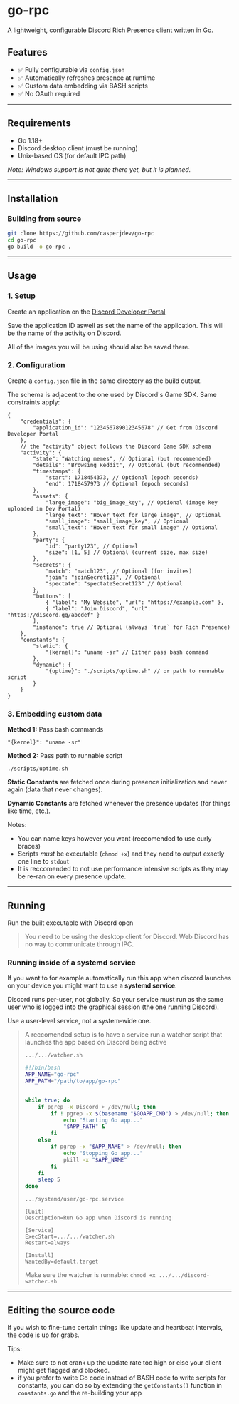 # go-rpc

A lightweight, configurable Discord Rich Presence client written in Go.

## Features

- ✅ Fully configurable via `config.json`
- ✅ Automatically refreshes presence at runtime
- ✅ Custom data embedding via BASH scripts
- ✅ No OAuth required

---

## Requirements

- Go 1.18+
- Discord desktop client (must be running)
- Unix-based OS (for default IPC path)

_Note: Windows support is not quite there yet, but it is planned._

---

## Installation

### Building from source

```bash
git clone https://github.com/casperjdev/go-rpc
cd go-rpc
go build -o go-rpc .
```

---

## Usage

### 1. Setup

Create an application on the [Discord Developer Portal](https://discord.com/developers/applications)

Save the application ID aswell as set the name of the application. This will be the name of the activity on Discord.

All of the images you will be using should also be saved there.

### 2. Configuration

Create a `config.json` file in the same directory as the build output.

The schema is adjacent to the one used by Discord's Game SDK. Same constraints apply:

```jsonc
{
	"credentials": {
		"application_id": "123456789012345678" // Get from Discord Developer Portal
	},
	// the "activity" object follows the Discord Game SDK schema
	"activity": {
		"state": "Watching memes", // Optional (but recommended)
		"details": "Browsing Reddit", // Optional (but recommended)
		"timestamps": {
			"start": 1718454373, // Optional (epoch seconds)
			"end": 1718457973 // Optional (epoch seconds)
		},
		"assets": {
			"large_image": "big_image_key", // Optional (image key uploaded in Dev Portal)
			"large_text": "Hover text for large image", // Optional
			"small_image": "small_image_key", // Optional
			"small_text": "Hover text for small image" // Optional
		},
		"party": {
			"id": "party123", // Optional
			"size": [1, 5] // Optional (current size, max size)
		},
		"secrets": {
			"match": "match123", // Optional (for invites)
			"join": "joinSecret123", // Optional
			"spectate": "spectateSecret123" // Optional
		},
		"buttons": [
			{ "label": "My Website", "url": "https://example.com" },
			{ "label": "Join Discord", "url": "https://discord.gg/abcdef" }
		],
		"instance": true // Optional (always `true` for Rich Presence)
	},
	"constants": {
		"static": {
			"{kernel}": "uname -sr" // Either pass bash command
		},
		"dynamic": {
			"{uptime}": "./scripts/uptime.sh" // or path to runnable script
		}
	}
}
```

### 3. Embedding custom data

**Method 1:** Pass bash commands

`"{kernel}": "uname -sr"`

**Method 2:** Pass path to runnable script

`./scripts/uptime.sh`

**Static Constants** are fetched once during presence initialization and never again (data that never changes).

**Dynamic Constants** are fetched whenever the presence updates (for things like time, etc.).

Notes:

- You can name keys however you want (reccomended to use curly braces)
- Scripts _must_ be executable (`chmod +x`) and they need to output exactly one line to `stdout`
- It is reccomended to not use performance intensive scripts as they may be re-ran on every presence update.

---

## Running

Run the built executable with Discord open

> You need to be using the desktop client for Discord. Web Discord has no way to communicate through IPC.

### Running inside of a systemd service

If you want to for example automatically run this app when discord launches on your device you might want to use a **systemd service**.

Discord runs per-user, not globally. So your service must run as the same user who is logged into the graphical session (the one running Discord).

Use a user-level service, not a system-wide one.

> A reccomended setup is to have a service run a watcher script that launches the app based on Discord being active
>
> `.../.../watcher.sh`
>
> ```bash
> #!/bin/bash
> APP_NAME="go-rpc"
> APP_PATH="/path/to/app/go-rpc"
>
>
> while true; do
>     if pgrep -x Discord > /dev/null; then
>         if ! pgrep -x $(basename "$GOAPP_CMD") > /dev/null; then
>             echo "Starting Go app..."
>             "$APP_PATH" &
>         fi
>     else
>         if pgrep -x "$APP_NAME" > /dev/null; then
>             echo "Stopping Go app..."
>             pkill -x "$APP_NAME"
>         fi
>     fi
>     sleep 5
> done
> ```
>
> `.../systemd/user/go-rpc.service`
>
> ```service
> [Unit]
> Description=Run Go app when Discord is running
>
> [Service]
> ExecStart=.../.../watcher.sh
> Restart=always
>
> [Install]
> WantedBy=default.target
> ```
>
> Make sure the watcher is runnable: `chmod +x .../.../discord-watcher.sh`

---

## Editing the source code

If you wish to fine-tune certain things like update and heartbeat intervals, the code is up for grabs.

Tips:

- Make sure to not crank up the update rate too high or else your client might get flagged and blocked.
- if you prefer to write Go code instead of BASH code to write scripts for constants, you can do so by extending the `getConstants()` function in `constants.go` and the re-building your app
